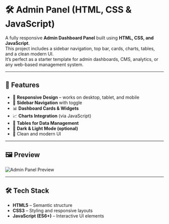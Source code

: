 # 🛠️ Admin Panel (HTML, CSS & JavaScript)

A fully responsive **Admin Dashboard Panel** built using **HTML, CSS, and JavaScript**.  
This project includes a sidebar navigation, top bar, cards, charts, tables, and a clean modern UI.  
It’s perfect as a starter template for admin dashboards, CMS, analytics, or any web-based management system.

---

## 🚀 Features
- 📱 **Responsive Design** – works on desktop, tablet, and mobile  
- 🧭 **Sidebar Navigation** with toggle  
- 📊 **Dashboard Cards & Widgets**  
- 📈 **Charts Integration** (via JavaScript)  
- 📑 **Tables for Data Management**  
- 🌙 **Dark & Light Mode (optional)**  
- 🎨 Clean and modern UI  

---

## 🖼️ Preview
![Admin Panel Preview](https://via.placeholder.com/1000x600?text=Admin+Panel+Preview)

---

## 🛠️ Tech Stack
- **HTML5** – Semantic structure  
- **CSS3** – Styling and responsive layouts  
- **JavaScript (ES6+)** – Interactive UI elements  


